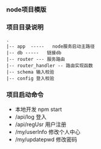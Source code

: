 ### node项目模版

### 项目目录说明
```
.
|-- app  -----   node服务启动主路径
|-- db -----   链接db
|-- router --- 服务路由
|-- router_handler -- 路由实现函数
|-- schema 输入校验
|-- config 登入校验
```

### 项目启动命令
- 本地开发 npm start
- /api/log 登入
- /api/regUsr 用户注册
- /my/userInfo 修改个人中心
- /my/updatepwd 修改密码
